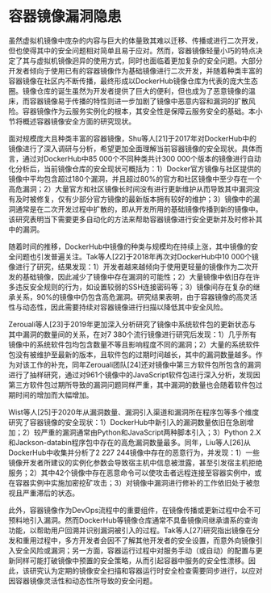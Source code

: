 # 容器镜像漏洞隐患

虽然虚拟机镜像中庞杂的内容与巨大的体量致其难以迁移、传播或进行二次开发，但也使得其中的安全问题相对简单且易于应对。然而，容器镜像轻量小巧的特点决定了其与虚拟机镜像迥异的使用方式，同时也面临着更加复杂的安全问题。大部分开发者倾向于使用已有的容器镜像作为基础镜像进行二次开发，并随着种类丰富的容器镜像在社区内不断传播，最终形成以DockerHub镜像仓库为代表的庞大生态圈。镜像仓库的诞生虽然为开发者提供了巨大的便利，但也成为了恶意镜像的温床，而容器镜像易于传播的特性则进一步加剧了镜像中恶意内容和漏洞的扩散风险。容器镜像作为云服务实例化的根本，其安全性是保障云服务安全的基础。本小节将概述容器镜像安全方面的研究现状。

面对规模庞大且种类丰富的容器镜像，Shu等人\[21]于2017年对DockerHub中的镜像进行了深入调研与分析，希望更加全面理解当前容器镜像的安全现状。具体而言，通过对DockerHub中85 000个不同种类共计300 000个版本的镜像进行自动化分析后，当前镜像仓库的安全现状可概括为：1）Docker官方镜像与社区提供的镜像中平均包含超过180个漏洞，并且超过80%的官方和社区镜像中至少存在一个高危漏洞；2）大量官方和社区镜像长时间没有进行更新维护从而导致其中漏洞没有及时被修复，仅有少部分官方镜像的最新版本拥有较好的维护；3）镜像中的漏洞通常是在二次开发过程中扩散的，即从开发所用的基础镜像传播到新的镜像中。该研究表明当下需要更多自动化的方法来帮助容器镜像进行安全更新并及时修补其中的漏洞。

随着时间的推移，DockerHub中镜像的种类与规模均在持续上涨，其中镜像的安全问题也引发普遍关注。Tak等人\[22]于2018年再次对DockerHub中10 000个镜像进行了研究，结果发现：1）开发者越来越倾向于使用更轻量的镜像作为二次开发的基础镜像，因此减少了镜像中存在漏洞的可能性；2）大量镜像中依旧存在许多违反安全规则的行为，如设置较弱的SSH连接密码等；3）镜像间存在复杂的继承关系，90%的镜像中仍包含高危漏洞。研究结果表明，由于容器镜像的高灵活性与动态性，因此需要持续对容器镜像进行扫描以降低其中安全风险。

Zerouali等人\[23]于2019年更加深入分析研究了镜像中系统软件包的更新状态与其中漏洞的数量间的关系，在对7 380个流行镜像进行研究后发现：1）几乎所有镜像中的系统软件包均包含数量不等且影响程度不同的漏洞；2）大量的系统软件包没有被维护至最新的版本，且软件包的过期时间越长，其中的漏洞数量越多。作为对该工作的补充，同年Zerouali团队\[24]还对镜像中第三方软件包所包含的漏洞进行了抽样研究，通过对961个镜像中的JavaScript软件包进行深入分析，发现因第三方软件包过期所导致的漏洞问题同样严重，其中漏洞的数量也会随着软件包过期时间的增加而大幅增加。

Wist等人\[25]于2020年从漏洞数量、漏洞引入渠道和漏洞所在程序包等多个维度研究了容器镜像的安全现状：1）DockerHub中新引入的漏洞数量依旧在急剧增加；2）较严重的漏洞通常由Python和JavaScript两种脚本引入；3）Python 2.X和Jackson-databin程序包中存在的高危漏洞数量最多。同年，Liu等人\[26]从DockerHub中收集并分析了2 227 244镜像中存在的恶意行为，并发现：1）一些镜像开发者所建议的实例化参数会导致宿主机中信息被泄露，甚至引发宿主机拒绝服务；2）其中42个镜像中存在恶意命令可以使攻击者远程连接至容器实例中，或在容器实例中实施加密挖矿攻击；3）对镜像中漏洞进行修补的工作依旧处于被忽视且严重滞后的状态。

此外，容器镜像作为DevOps流程中的重要组件，在镜像传播或更新过程中会不可预料地引入漏洞。然而DockerHub等镜像仓库通常不具备镜像间继承谱系的查询功能，以帮助用户回溯并识别漏洞被引入的过程。Tak等人\[27]研究指出镜像在分发和重用过程中，多方开发者会因不了解其他开发者的安全设置，而意外向镜像引入安全风险或漏洞；另一方面，容器运行过程中对服务手动（或自动）的配置与更新同样可能打破镜像中预置的安全策略，从而引起容器中服务的安全性漂移。因此，该研究认为定期的镜像安全扫描和容器运行时安全检查需要同步进行，以应对因容器镜像灵活性和动态性所导致的安全问题。
